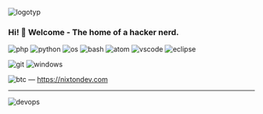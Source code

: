 ![logotyp](https://user-images.githubusercontent.com/83667327/132955264-e7e3da10-e1ed-4acf-a543-3013a68586fa.png)

### Hi! 👋 Welcome - The home of a hacker nerd.

![php](https://user-images.githubusercontent.com/83667327/168445215-8c4f50fb-0ab1-4e36-ad69-c40ad1eb85e1.svg)
![python](https://user-images.githubusercontent.com/83667327/152659843-ecee24e9-4f07-4d86-acf5-959844e8d9c5.svg)
![os](https://user-images.githubusercontent.com/83667327/152659846-9534104b-1a02-4155-a021-3e2438da2d7e.svg)
![bash](https://user-images.githubusercontent.com/83667327/152659847-5a6c99ad-a6a1-40db-a839-1227650aa264.svg)
![atom](https://user-images.githubusercontent.com/83667327/168445476-07984a79-cbd4-4b4e-b85c-e5a8c9fb9d8c.svg)
![vscode](https://user-images.githubusercontent.com/83667327/168444739-190dede5-4bd9-4bdf-8346-d19e609b43e0.svg)
![eclipse](https://user-images.githubusercontent.com/83667327/168467181-dc01faef-6671-4c1a-932a-46774e8b6013.svg)

![git](https://user-images.githubusercontent.com/83667327/168467178-bfb0becb-efa0-40eb-9387-f61e7469b427.svg)
![windows](https://user-images.githubusercontent.com/83667327/168466847-7b34dbc6-7ed6-446f-8308-0a4e686faca5.svg)


![btc](https://user-images.githubusercontent.com/83667327/152659372-dd16b83b-8c86-4ef7-98e1-992e6455f97f.svg) &mdash; https://nixtondev.com
<hr>

![devops](https://user-images.githubusercontent.com/83667327/159172679-1e3713e1-658c-4b42-b72d-0d0aa798ad4f.png)
